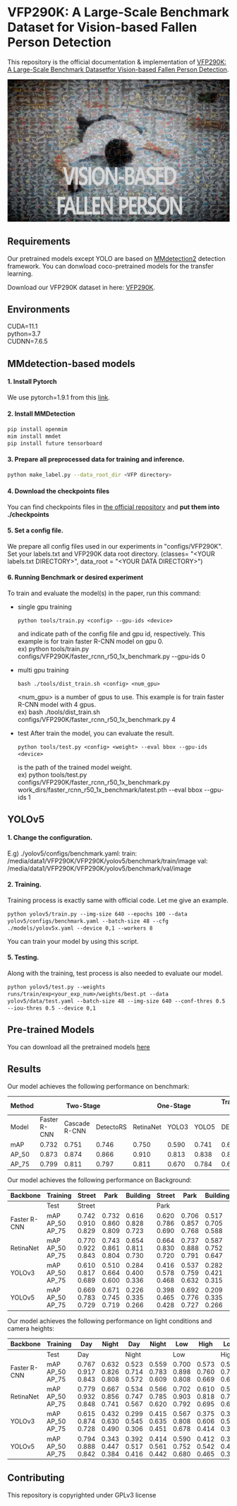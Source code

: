 # VFP290K: A Large-Scale Benchmark Dataset for Vision-based Fallen Person Detection

This repository is the official documentation & implementation of [VFP290K: A Large-Scale Benchmark Datasetfor Vision-based Fallen Person Detection](https://openreview.net/forum?id=y2AbfIXgBK3). 

![VFP290K](./images/teaser.png)

## Requirements

Our pretrained models except YOLO are based on [MMdetection2](https://github.com/open-mmlab/mmdetection) detection framework. You can donwload coco-pretrained models for the transfer learning.

Download our VFP290K dataset in here: [VFP290K](https://sites.google.com/view/dash-vfp300k/download).

## Environments
CUDA=11.1\
python=3.7\
CUDNN=7.6.5

## MMdetection-based models
#### 1. Install Pytorch
We use pytorch=1.9.1 from this [link](https://pytorch.org/get-started/locally/).

#### 2. Install MMDetection
```setup
pip install openmim
mim install mmdet
pip install future tensorboard
```

#### 3. Prepare all preprocessed data for training and inference.
```bash
python make_label.py --data_root_dir <VFP directory>
```

#### 4. Download the checkpoints files
You can find checkpoints files in [the official repository](https://github.com/open-mmlab/mmdetection/blob/master/docs/model_zoo.md)
and **put them into ./checkpoints**

#### 5. Set a config file. 
We prepare all config files used in our experiments in "configs/VFP290K".\
Set your labels.txt and VFP290K data root directory. (classes= "\<YOUR labels.txt DIRECTORY\>", data_root = "\<YOUR DATA DIRECTORY\>")
    
#### 6. Running Benchmark or desired experiment
To train and evaluate the model(s) in the paper, run this command:
- single gpu training
    ```train
    python tools/train.py <config> --gpu-ids <device> 
    ```
    <config> and <device> indicate path of the config file and gpu id, respectively. This example is for train faster R-CNN model on gpu 0.\
    ex) python tools/train.py configs/VFP290K/faster_rcnn_r50_1x_benchmark.py --gpu-ids 0
    
- multi gpu training
    ```multi gpu training
    bash ./tools/dist_train.sh <config> <num_gpu> 
    ```
    <num_gpu> is a number of gpus to use. This example is for train faster R-CNN model with 4 gpus.\
    ex) bash ./tools/dist_train.sh configs/VFP290K/faster_rcnn_r50_1x_benchmark.py 4 
- test
   After train the model, you can evaluate the result. 
    ```eval
    python tools/test.py <config> <weight> --eval bbox --gpu-ids <device>
    ```
    <weight> is the path of the trained model weight.\
    ex) python tools/test.py configs/VFP290K/faster_rcnn_r50_1x_benchmark.py work_dirs/faster_rcnn_r50_1x_benchmark/latest.pth --eval bbox --gpu-ids 1

## YOLOv5
#### 1. Change the configuration.
E.g) ./yolov5/configs/benchmark.yaml:
        train: /media/data1/VFP290K/VFP290K/yolov5/benchmark/train/image
        val: /media/data1/VFP290K/VFP290K/yolov5/benchmark/val/image
        
#### 2. Training.
Training process is exactly same with official code.
Let me give an example.
```
python yolov5/train.py --img-size 640 --epochs 100 --data yolov5/configs/benchmark.yaml --batch-size 48 --cfg ./models/yolov5x.yaml --device 0,1 --workers 8 
```
You can train your model by using this script.
    
#### 5. Testing.
Along with the training, test process is also needed to evaluate our model.
```
python yolov5/test.py --weights runs/train/exp<your_exp_num>/weights/best.pt --data yolov5/data/test.yaml --batch-size 48 --img-size 640 --conf-thres 0.5 --iou-thres 0.5 --device 0,1
```        
        
        
## Pre-trained Models
You can download all the pretrained models [here](https://drive.google.com/drive/folders/1HT8z-iF3jJRsD4uvfDDKLEExE7N0MqrV)

## Results
Our model achieves the following performance on benchmark:
<table class="tg">
<thead>
  <tr>
    <th class="tg-c3ow">Method</th>
    <th class="tg-c3ow" colspan="3">Two-Stage</th>
    <th class="tg-c3ow" colspan="3">One-Stage</th>
    <th class="tg-c3ow">Transformer<br>-based</th>
  </tr>
</thead>
<tbody>
  <tr>
    <td class="tg-c3ow">Model</td>
    <td class="tg-c3ow">Faster R-CNN</td>
    <td class="tg-c3ow">Cascade R-CNN</td>
    <td class="tg-c3ow">DetectoRS</td>
    <td class="tg-c3ow">RetinaNet</td>
    <td class="tg-c3ow">YOLO3</td>
    <td class="tg-c3ow">YOLO5</td>
    <td class="tg-c3ow">DETR</td>
  </tr>
  <tr>
    <td class="tg-c3ow">mAP</td>
    <td class="tg-c3ow">0.732</td>
    <td class="tg-c3ow">0.751</td>
    <td class="tg-c3ow">0.746</td>
    <td class="tg-c3ow">0.750</td>
    <td class="tg-c3ow">0.590</td>
    <td class="tg-c3ow">0.741</td>
    <td class="tg-c3ow">0.605</td>
  </tr>
  <tr>
    <td class="tg-c3ow">AP_50</td>
    <td class="tg-c3ow">0.873</td>
    <td class="tg-c3ow">0.874</td>
    <td class="tg-c3ow">0.866</td>
    <td class="tg-c3ow">0.910</td>
    <td class="tg-c3ow">0.813</td>
    <td class="tg-c3ow">0.838</td>
    <td class="tg-c3ow">0.868</td>
  </tr>
  <tr>
    <td class="tg-c3ow">AP_75</td>
    <td class="tg-c3ow">0.799</td>
    <td class="tg-c3ow">0.811</td>
    <td class="tg-c3ow">0.797</td>
    <td class="tg-c3ow">0.811</td>
    <td class="tg-c3ow">0.670</td>
    <td class="tg-c3ow">0.784</td>
    <td class="tg-c3ow">0.687</td>
  </tr>
</tbody>
</table>

Our model achieves the following performance on Background:
<table class="tg">
<thead>
  <tr>
    <th class="tg-c3ow">Backbone</th>
    <th class="tg-c3ow">Training<br></th>
    <th class="tg-c3ow">Street</th>
    <th class="tg-c3ow">Park</th>
    <th class="tg-c3ow">Building</th>
    <th class="tg-c3ow">Street</th>
    <th class="tg-c3ow">Park</th>
    <th class="tg-c3ow">Building</th>
    <th class="tg-c3ow">Street</th>
    <th class="tg-c3ow">Park</th>
    <th class="tg-c3ow">Building</th>
  </tr>
</thead>
<tbody>
  <tr>
    <td class="tg-c3ow"></td>
    <td class="tg-c3ow">Test</td>
    <td class="tg-c3ow" colspan="3">Street </td>
    <td class="tg-c3ow" colspan="3">Park</td>
    <td class="tg-c3ow" colspan="3">Building </td>
  </tr>
  <tr>
    <td class="tg-c3ow">Faster R-CNN</td>
    <td class="tg-c3ow">mAP<br>AP_50<br>AP_75</td>
    <td class="tg-c3ow">0.742<br>0.910<br>0.829</td>
    <td class="tg-c3ow">0.732<br>0.860<br>0.809</td>
    <td class="tg-c3ow">0.616<br>0.828<br>0.723</td>
    <td class="tg-c3ow">0.620<br>0.786<br>0.690</td>
    <td class="tg-c3ow">0.706<br>0.857<br>0.768</td>
    <td class="tg-c3ow">0.517<br>0.705<br>0.588</td>
    <td class="tg-c3ow">0.748<br>0.876<br>0.813</td>
    <td class="tg-c3ow">0.847<br>0.957<br>0.920</td>
    <td class="tg-c3ow">0.702<br>0.821<br>0.791</td>
  </tr>
  <tr>
    <td class="tg-c3ow">RetinaNet</td>
    <td class="tg-c3ow">mAP<br>AP_50<br>AP_75</td>
    <td class="tg-c3ow">0.770<br>0.922<br>0.843</td>
    <td class="tg-c3ow">0.743<br>0.861<br>0.804</td>
    <td class="tg-c3ow">0.654<br>0.811<br>0.730</td>
    <td class="tg-c3ow">0.664<br>0.830<br>0.720</td>
    <td class="tg-c3ow">0.737<br>0.888<br>0.791</td>
    <td class="tg-c3ow">0.587<br>0.752<br>0.647</td>
    <td class="tg-c3ow">0.828<br>0.932<br>0.901</td>
    <td class="tg-c3ow">0.851<br>0.960<br>0.918</td>
    <td class="tg-c3ow">0.804<br>0.915<br>0.875</td>
  </tr>
  <tr>
    <td class="tg-c3ow">YOLOv3</td>
    <td class="tg-c3ow">mAP<br>AP_50<br>AP_75</td>
    <td class="tg-c3ow">0.610<br>0.817<br>0.689</td>
    <td class="tg-c3ow">0.510<br>0.664<br>0.600</td>
    <td class="tg-c3ow">0.284<br>0.400<br>0.336</td>
    <td class="tg-c3ow">0.416<br>0.578<br>0.468</td>
    <td class="tg-c3ow">0.537<br>0.759<br>0.632</td>
    <td class="tg-c3ow">0.282<br>0.421<br>0.315</td>
    <td class="tg-c3ow">0.610<br>0.817<br>0.689</td>
    <td class="tg-c3ow">0.664<br>0.824<br>0.784</td>
    <td class="tg-c3ow">0.671<br>0.831<br>0.790</td>
  </tr>
  <tr>
    <td class="tg-c3ow">YOLOv5</td>
    <td class="tg-c3ow">mAP<br>AP_50<br>AP_75</td>
    <td class="tg-c3ow">0.669<br>0.783<br>0.729</td>
    <td class="tg-c3ow">0.671<br>0.745<br>0.719</td>
    <td class="tg-c3ow">0.226<br>0.335<br>0.266</td>
    <td class="tg-c3ow">0.398<br>0.465<br>0.428</td>
    <td class="tg-c3ow">0.692<br>0.776<br>0.727</td>
    <td class="tg-c3ow">0.209<br>0.335<br>0.266</td>
    <td class="tg-c3ow">0.675<br>0.743<br>0.727</td>
    <td class="tg-c3ow">0.802<br>0.848<br>0.836</td>
    <td class="tg-c3ow">0.606<br>0.707<br>0.679</td>
  </tr>
</tbody>
</table>

Our model achieves the following performance on light conditions and camera heights:
<table class="tg">
<thead>
  <tr>
    <th class="tg-c3ow">Backbone</th>
    <th class="tg-c3ow">Training<br></th>
    <th class="tg-c3ow">Day</th>
    <th class="tg-c3ow">Night</th>
    <th class="tg-c3ow">Day</th>
    <th class="tg-c3ow">Night</th>
    <th class="tg-c3ow">Low</th>
    <th class="tg-c3ow">High</th>
    <th class="tg-c3ow">Low</th>
    <th class="tg-c3ow">High</th>
  </tr>
</thead>
<tbody>
  <tr>
    <td class="tg-c3ow"></td>
    <td class="tg-c3ow">Test</td>
    <td class="tg-c3ow" colspan="2">Day</td>
    <td class="tg-c3ow" colspan="2">Night</td>
    <td class="tg-c3ow" colspan="2">Low</td>
    <td class="tg-c3ow" colspan="2">High</td>
  </tr>
  <tr>
    <td class="tg-c3ow">Faster R-CNN</td>
    <td class="tg-c3ow">mAP<br>AP_50<br>AP_75</td>
    <td class="tg-c3ow">0.767<br>0.917<br>0.843</td>
    <td class="tg-c3ow">0.632<br>0.826<br>0.808</td>
    <td class="tg-c3ow">0.523<br>0.714<br>0.572</td>
    <td class="tg-c3ow">0.559<br>0.783<br>0.609</td>
    <td class="tg-c3ow">0.700<br>0.898<br>0.808</td>
    <td class="tg-c3ow">0.573<br>0.760<br>0.669</td>
    <td class="tg-c3ow">0.561<br>0.749<br>0.636</td>
    <td class="tg-c3ow">0.729<br>0.896<br>0.817</td>
  </tr>
  <tr>
    <td class="tg-c3ow">RetinaNet</td>
    <td class="tg-c3ow">mAP<br>AP_50<br>AP_75</td>
    <td class="tg-c3ow">0.779<br>0.932<br>0.848</td>
    <td class="tg-c3ow">0.667<br>0.856<br>0.741</td>
    <td class="tg-c3ow">0.534<br>0.747<br>0.567</td>
    <td class="tg-c3ow">0.566<br>0.785<br>0.620</td>
    <td class="tg-c3ow">0.702<br>0.903<br>0.792</td>
    <td class="tg-c3ow">0.610<br>0.818<br>0.695</td>
    <td class="tg-c3ow">0.596<br>0.780<br>0.669</td>
    <td class="tg-c3ow">0.739<br>0.909<br>0.817</td>
  </tr>
  <tr>
    <td class="tg-c3ow">YOLOv3</td>
    <td class="tg-c3ow">mAP<br>AP_50<br>AP_75</td>
    <td class="tg-c3ow">0.615<br>0.874<br>0.728</td>
    <td class="tg-c3ow">0.432<br>0.630<br>0.490</td>
    <td class="tg-c3ow">0.299<br>0.545<br>0.306</td>
    <td class="tg-c3ow">0.415<br>0.635<br>0.451</td>
    <td class="tg-c3ow">0.567<br>0.808<br>0.678</td>
    <td class="tg-c3ow">0.375<br>0.606<br>0.414</td>
    <td class="tg-c3ow">0.349<br>0.530<br>0.394</td>
    <td class="tg-c3ow">0.563<br>0.800<br>0.653</td>
  </tr>
  <tr>
    <td class="tg-c3ow">YOLOv5</td>
    <td class="tg-c3ow">mAP<br>AP_50<br>AP_75</td>
    <td class="tg-c3ow">0.794<br>0.888<br>0.842</td>
    <td class="tg-c3ow">0.343<br>0.447<br>0.384</td>
    <td class="tg-c3ow">0.392<br>0.517<br>0.416</td>
    <td class="tg-c3ow">0.414<br>0.561<br>0.442</td>
    <td class="tg-c3ow">0.590<br>0.752<br>0.680</td>
    <td class="tg-c3ow">0.412<br>0.542<br>0.465</td>
    <td class="tg-c3ow">0.350<br>0.448<br>0.394</td>
    <td class="tg-c3ow">0.718<br>0.843<br>0.781</td>
  </tr>
</tbody>
</table>

## Contributing
This repository is copyrighted under GPLv3 license 
